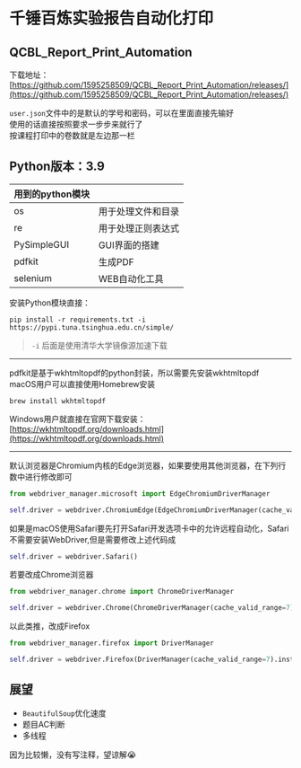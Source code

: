 # 千锤百炼实验报告自动化打印

## QCBL_Report_Print_Automation

下载地址：
[https://github.com/1595258509/QCBL_Report_Print_Automation/releases/](https://github.com/1595258509/QCBL_Report_Print_Automation/releases/)

`user.json`文件中的是默认的学号和密码，可以在里面直接先输好\
使用的话直接按照要求一步步来就行了\
按课程打印中的卷数就是左边那一栏

## Python版本：3.9

| 用到的python模块 |                    |
| :--              | :--                |
| os               | 用于处理文件和目录 |
| re               | 用于处理正则表达式 |
| PySimpleGUI      | GUI界面的搭建      |
| pdfkit           | 生成PDF            |
| selenium         | WEB自动化工具      |

安装Python模块直接：

```shell
pip install -r requirements.txt -i https://pypi.tuna.tsinghua.edu.cn/simple/
```

>`-i` 后面是使用清华大学镜像源加速下载

---

pdfkit是基于wkhtmltopdf的python封装，所以需要先安装wkhtmltopdf\
macOS用户可以直接使用Homebrew安装

```shell
brew install wkhtmltopdf
```

Windows用户就直接在官网下载安装：[https://wkhtmltopdf.org/downloads.html](https://wkhtmltopdf.org/downloads.html)

---

默认浏览器是Chromium内核的Edge浏览器，如果要使用其他浏览器，在下列行数中进行修改即可

```python
from webdriver_manager.microsoft import EdgeChromiumDriverManager
```

```python
self.driver = webdriver.ChromiumEdge(EdgeChromiumDriverManager(cache_valid_range=7).install())
```

如果是macOS使用Safari要先打开Safari开发选项卡中的允许远程自动化，Safari不需要安装WebDriver,但是需要修改上述代码成

```python
self.driver = webdriver.Safari()
```

若要改成Chrome浏览器

```python
from webdriver_manager.chrome import ChromeDriverManager
```

```python
self.driver = webdriver.Chrome(ChromeDriverManager(cache_valid_range=7).install())
```

以此类推，改成Firefox

```python
from webdriver_manager.firefox import DriverManager
```

```python
self.driver = webdriver.Firefox(DriverManager(cache_valid_range=7).install())
```

## 展望

+ `BeautifulSoup`优化速度
+ 题目AC判断
+ 多线程

因为比较懒，没有写注释，望谅解😭
